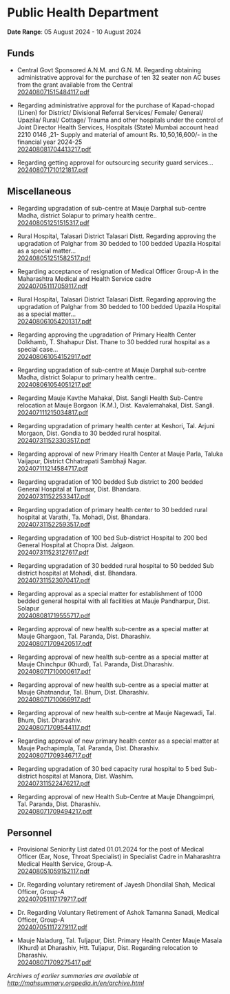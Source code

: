 # Public Health Department

**Date Range**: 05 August 2024 - 10 August 2024


## Funds
- Central Govt Sponsored A.N.M. and G.N. M. Regarding obtaining administrative approval for the purchase of ten 32 seater non AC buses from the grant available from the Central\
  [202408071515484117.pdf](https://gr.maharashtra.gov.in/Site/Upload/Government%20Resolutions/English/202408071515484117.pdf)

- Regarding  administrative approval for the purchase of  Kapad-chopad (Linen) for District/ Divisional Referral Services/ Female/ General/ Upazila/ Rural/ Cottage/ Trauma and other hospitals under the control of Joint Director Health Services, Hospitals (State) Mumbai account head 2210 0146 ,21- Supply and material of amount Rs. 10,50,16,600/- in the financial year 2024-25\
  [202408081704413217.pdf](https://gr.maharashtra.gov.in/Site/Upload/Government%20Resolutions/English/202408081704413217.pdf)

- Regarding getting approval for outsourcing security guard services...\
  [202408071710121817.pdf](https://gr.maharashtra.gov.in/Site/Upload/Government%20Resolutions/English/202408071710121817.pdf)

## Miscellaneous
- Regarding upgradation of sub-centre at Mauje Darphal sub-centre Madha, district Solapur to primary health centre..\
  [202408051251515317.pdf](https://gr.maharashtra.gov.in/Site/Upload/Government%20Resolutions/English/202408051251515317.pdf)

- Rural Hospital, Talasari District Talasari Distt. Regarding approving the upgradation of Palghar from 30 bedded to 100 bedded Upazila Hospital as a special matter...\
  [202408051251582517.pdf](https://gr.maharashtra.gov.in/Site/Upload/Government%20Resolutions/English/202408051251582517.pdf)

- Regarding acceptance of resignation of Medical Officer Group-A in the Maharashtra Medical and Health Service cadre\
  [202407051117059117.pdf](https://gr.maharashtra.gov.in/Site/Upload/Government%20Resolutions/English/202407051117059117.pdf)

- Rural Hospital, Talasari District Talasari Distt. Regarding approving the upgradation of Palghar from 30 bedded to 100 bedded Upazila Hospital as a special matter...\
  [202408061054201317.pdf](https://gr.maharashtra.gov.in/Site/Upload/Government%20Resolutions/English/202408061054201317.pdf)

- Regarding approving the upgradation of Primary Health Center Dolkhamb, T. Shahapur Dist. Thane to 30 bedded rural hospital as a special case...\
  [202408061054152917.pdf](https://gr.maharashtra.gov.in/Site/Upload/Government%20Resolutions/English/202408061054152917.pdf)

- Regarding upgradation of sub-centre at Mauje Darphal sub-centre Madha, district Solapur to primary health centre..\
  [202408061054051217.pdf](https://gr.maharashtra.gov.in/Site/Upload/Government%20Resolutions/English/202408061054051217.pdf)

- Regarding  Mauje Kavthe Mahakal, Dist. Sangli Health Sub-Centre  relocation at Mauje Borgaon (K.M.), Dist. Kavalemahakal, Dist. Sangli.\
  [202407111215034817.pdf](https://gr.maharashtra.gov.in/Site/Upload/Government%20Resolutions/English/202407111215034817.pdf)

- Regarding upgradation of primary health center at Keshori, Tal. Arjuni Morgaon, Dist. Gondia to 30 bedded rural hospital.\
  [202407311523303517.pdf](https://gr.maharashtra.gov.in/Site/Upload/Government%20Resolutions/English/202407311523303517.pdf)

- Regarding approval of new Primary Health Center at Mauje Parla, Taluka Vaijapur, District Chhatrapati Sambhaji Nagar.\
  [202407111214584717.pdf](https://gr.maharashtra.gov.in/Site/Upload/Government%20Resolutions/English/202407111214584717.pdf)

- Regarding upgradation of 100 bedded Sub district to 200 bedded General Hospital at Tumsar, Dist. Bhandara.\
  [202407311522533417.pdf](https://gr.maharashtra.gov.in/Site/Upload/Government%20Resolutions/English/202407311522533417.pdf)

- Regarding upgradation of primary health center to 30 bedded rural hospital at Varathi, Ta. Mohadi, Dist. Bhandara.\
  [202407311522593517.pdf](https://gr.maharashtra.gov.in/Site/Upload/Government%20Resolutions/English/202407311522593517.pdf)

- Regarding upgradation of 100 bed Sub-district Hospital to 200 bed General Hospital  at Chopra Dist. Jalgaon.\
  [202407311523127617.pdf](https://gr.maharashtra.gov.in/Site/Upload/Government%20Resolutions/English/202407311523127617.pdf)

- Regarding upgradation of 30 bedded rural hospital to 50 bedded Sub district hospital at Mohadi, dist. Bhandara.\
  [202407311523070417.pdf](https://gr.maharashtra.gov.in/Site/Upload/Government%20Resolutions/English/202407311523070417.pdf)

- Regarding approval as a special matter for establishment of 1000 bedded general hospital with all facilities at  Mauje Pandharpur, Dist. Solapur\
  [202408081719555717.pdf](https://gr.maharashtra.gov.in/Site/Upload/Government%20Resolutions/English/202408081719555717.pdf)

- Regarding approval of new health sub-centre as a special matter at Mauje Ghargaon, Tal. Paranda, Dist. Dharashiv.\
  [202408071709420517.pdf](https://gr.maharashtra.gov.in/Site/Upload/Government%20Resolutions/English/202408071709420517.pdf)

- Regarding approval of new health sub-centre as a special matter at Mauje Chinchpur (Khurd), Tal. Paranda, Dist.Dharashiv.\
  [202408071710000617.pdf](https://gr.maharashtra.gov.in/Site/Upload/Government%20Resolutions/English/202408071710000617.pdf)

- Regarding approval of new health sub-centre as a special matter at Mauje Ghatnandur, Tal. Bhum, Dist. Dharashiv.\
  [202408071710066917.pdf](https://gr.maharashtra.gov.in/Site/Upload/Government%20Resolutions/English/202408071710066917.pdf)

- Regarding approval of new health sub-centre at Mauje Nagewadi, Tal. Bhum, Dist. Dharashiv.\
  [202408071709544117.pdf](https://gr.maharashtra.gov.in/Site/Upload/Government%20Resolutions/English/202408071709544117.pdf)

- Regarding approval of new primary health center as a special matter at Mauje Pachapimpla, Tal. Paranda, Dist. Dharashiv.\
  [202408071709346717.pdf](https://gr.maharashtra.gov.in/Site/Upload/Government%20Resolutions/English/202408071709346717.pdf)

- Regarding upgradation of 30 bed capacity rural hospital to 5 bed Sub-district hospital at Manora, Dist. Washim.\
  [202407311522476217.pdf](https://gr.maharashtra.gov.in/Site/Upload/Government%20Resolutions/English/202407311522476217.pdf)

- Regarding approval of new Health Sub-Centre at Mauje Dhangpimpri, Tal. Paranda, Dist. Dharashiv.\
  [202408071709494217.pdf](https://gr.maharashtra.gov.in/Site/Upload/Government%20Resolutions/English/202408071709494217.pdf)

## Personnel
- Provisional Seniority List dated 01.01.2024 for the post of Medical Officer (Ear, Nose, Throat Specialist) in Specialist Cadre in Maharashtra Medical  Health Service, Group-A.\
  [202408051059152117.pdf](https://gr.maharashtra.gov.in/Site/Upload/Government%20Resolutions/English/202408051059152117.pdf)

- Dr. Regarding voluntary retirement of Jayesh Dhondilal Shah, Medical Officer, Group-A\
  [202407051117179717.pdf](https://gr.maharashtra.gov.in/Site/Upload/Government%20Resolutions/English/202407051117179717.pdf)

- Dr. Regarding Voluntary Retirement of Ashok Tamanna Sanadi, Medical Officer, Group-A\
  [202407051117279117.pdf](https://gr.maharashtra.gov.in/Site/Upload/Government%20Resolutions/English/202407051117279117.pdf)

- Mauje Naladurg, Tal. Tuljapur, Dist. Primary Health Center Mauje Masala (Khurd) at Dharashiv, Htt. Tuljapur, Dist. Regarding relocation to Dharashiv.\
  [202408071709275417.pdf](https://gr.maharashtra.gov.in/Site/Upload/Government%20Resolutions/English/202408071709275417.pdf)


*Archives of earlier summaries are available at http://mahsummary.orgpedia.in/en/archive.html*